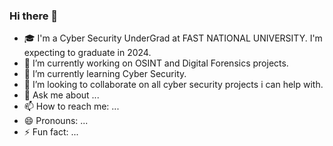 ### Hi there 👋

<!--
**asharbinkhalil/asharbinkhalil** is a ✨ _special_ ✨ repository because its `README.md` (this file) appears on your GitHub profile.

Here are some ideas to get you started:
-->
- 🎓 I'm a Cyber Security UnderGrad at FAST NATIONAL UNIVERSITY. I'm expecting to graduate in 2024.
- 🔭 I’m currently working on OSINT and Digital Forensics projects.
- 🌱 I’m currently learning Cyber Security.
- 👯 I’m looking to collaborate on all cyber security projects i can help with.
- 💬 Ask me about ...
- 📫 How to reach me: ...
- 😄 Pronouns: ...
- ⚡ Fun fact: ...

